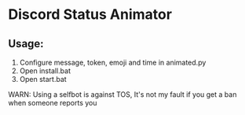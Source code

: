 # Discord Status Animator
## Usage:
1. Configure message, token, emoji and time in animated.py
2. Open install.bat
3. Open start.bat


WARN: Using a selfbot is against TOS, It's not my fault if you get a ban when someone reports you
